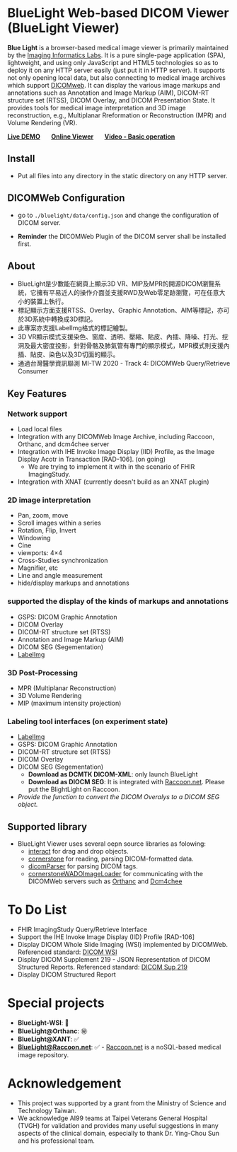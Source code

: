 <h1>BlueLight Web-based DICOM Viewer (BlueLight Viewer)</h1>
<p><strong>Blue Light</strong> is a browser-based medical image viewer is primarily maintained by the <a href="https://cylab.dicom.tw/">Imaging Informatics Labs</a>. It is a pure single-page application (SPA), lightweight, and using only JavaScript and HTML5 technologies so as to deploy it on any HTTP server easily (just put it in HTTP server). It supports not only opening local data, but also connecting to medical image archives which support <a href="https://www.dicomstandard.org/dicomweb/">DICOMweb</a>. It can display the various image markups and annotations such as Annotation and Image Markup (AIM), DICOM-RT structure set (RTSS), DICOM Overlay, and DICOM Presentation State. It provides tools for medical image interpretation and 3D image reconstruction, e.g., Multiplanar Rreformation or Reconstruction (MPR) and Volume Rendering (VR).</p>

<a href="https://blsearch.dicom.tw"><strong>Live DEMO</strong></a>&ensp;&ensp;&ensp;
<a href="https://bl.dicom.tw"><strong>Online Viewer</strong></a>&ensp;&ensp;&ensp;
<a href="https://youtu.be/UkZt_Qbw1Rk"><strong> Video - Basic operation</strong></a> 

## Install
* Put all files into any directory in the static directory on any HTTP server.

## DICOMWeb Configuration
* go to `./bluelight/data/config.json` and change the configuration of DICOM server.
 - **Reminder** the DICOMWeb Plugin of the DICOM server shall be installed first. 
 
## About
* BlueLight是少數能在網頁上顯示3D VR、MIP及MPR的開源DICOM瀏覽系統，它擁有平易近人的操作介面並支援RWD及Web零足跡瀏覽，可在任意大小的裝置上執行。
* 標記顯示方面支援RTSS、Overlay、Graphic Annotation、AIM等標記，亦可於3D系統中轉換成3D標記。
* 此專案亦支援LabelImg格式的標記繪製。
* 3D VR顯示模式支援染色、窗度、透明、壓縮、貼皮、內插、降噪、打光、挖洞及最大密度投影，針對骨骼及肺氣管有專門的顯示模式，MPR模式則支援內插、貼皮、染色以及3D切面的顯示。
* 通過台灣醫學資訊聯測 MI-TW 2020 - Track 4: DICOMWeb Query/Retrieve Consumer

## Key Features
### Network support
* Load local files
* Integration with any DICOMWeb Image Archive, including Raccoon, Orthanc, and dcm4chee server
* Integration with IHE Invoke Image Display (IID) Profile, as the Image Display Acotr in Transaction [RAD-106]. (on going)
  - We are trying to implement it with in the scenario of FHIR ImagingStudy.
* Integration with XNAT (currently doesn't build as an XNAT plugin)

### 2D image interpretation
* Pan, zoom, move
* Scroll images within a series
* Rotation, Flip, Invert
* Windowing
* Cine
* viewports:  4×4
* Cross-Studies synchronization
* Magnifier, etc
* Line and angle measurement
* hide/display markups and annotations

### supported the display of the kinds of markups and annotations
* GSPS: DICOM Graphic Annotation
* DICOM Overlay
* DICOM-RT structure set (RTSS)
* Annotation and Image Markup (AIM)
* DICOM SEG (Segementation)
* [LabelImg](https://github.com/tzutalin/labelImg)

### 3D Post-Processing
* MPR (Multiplanar Reconstruction)
* 3D Volume Rendering 
* MIP (maximum intensity projection)

### Labeling tool interfaces (on experiment state)
* [LabelImg](https://github.com/tzutalin/labelImg)
* GSPS: DICOM Graphic Annotation 
* DICOM-RT structure set (RTSS)
* DICOM Overlay
* DICOM SEG (Segementation)
  - **Download as DCMTK DICOM-XML**: only launch BlueLight
  - **Download as DIOCM SEG**: It is integrated with [Raccoon.net](https://github.com/cylab-tw/raccoon). Please put the BlightLight on Raccoon.  
* *Provide the function to convert the DICOM Overalys to a DICOM SEG object.*

## Supported library
* BlueLight Viewer uses several oepn source libraries as folowing:
  - <a href="https://github.com/taye/interact.js">interact</a> for drag and drop objects.
  - <a href="https://github.com/cornerstonejs">cornerstone</a> for reading, parsing DICOM-formatted data.
  - <a href="https://github.com/cornerstonejs/dicomParser">dicomParser</a> for parsing DICOM tags.
  - <a href="https://github.com/cornerstonejs/cornerstoneWADOImageLoader">cornerstoneWADOImageLoader</a> for communicating with the DICOMWeb servers such as  <a href="https://www.orthanc-server.com">Orthanc</a> and <a href="https://www.dcm4che.org">Dcm4chee</a> 

# To Do List 
* FHIR ImagingStudy Query/Retrieve Interface
* Support the IHE Invoke Image Display (IID) Profile [RAD-106]
* Display DICOM Whole Slide Imaging (WSI) implemented by DICOMWeb. Referenced standard: [DICOM WSI](http://dicom.nema.org/Dicom/DICOMWSI/)
* Display DICOM Supplement 219 - JSON Representation of DICOM Structured Reports. Referenced standard: [DICOM Sup 219](https://www.dicomstandard.org/News-dir/ftsup/docs/sups/Sup219.pdf)
* Display DICOM Structured Report

# Special projects
* **BlueLight-WSI**: :construction:
* **BlueLight@Orthanc**: :secret:
* **BlueLight@XANT**: :white_check_mark:
* **BlueLight@Raccoon.net**: :white_check_mark: - [Raccoon.net](https://github.com/cylab-tw/raccoon) is a noSQL-based medical image repository.

# Acknowledgement
* This project was supported by a grant from the Ministry of Science and Technology Taiwan.
* We acknowledge AI99 teams at Taipei Veterans General Hospital (TVGH) for validation and provides many useful suggestions in many aspects of the clinical domain, especially to thank Dr. Ying-Chou Sun and his professional team.
